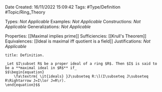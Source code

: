 <div class="topSpace"></div>

Date Created: 16/11/2022 15:09:42
Tags: #Type/Definition #Topic/Ring_Theory

Types: _Not Applicable_
Examples: _Not Applicable_
Constructions: _Not Applicable_
Generalizations: _Not Applicable_

Properties: [[Maximal implies prime]]
Sufficiencies: [[Krull's Theorem]]
Equivalences: [[Ideal is maximal iff quotient is a field]]
Justifications: _Not Applicable_

``` ad-Definition
title: Definition.

_Let $I\subset R$ be a proper ideal of a ring $R$. Then $I$ is said to be a **maximal ideal in $R$** if_
$$\begin{equation}
    \fa\textrm{ \it{ideals} }J\subseteq R:\l(I\subseteq J\subseteq R\Rightarrow J=I\lor J=R\r).
\end{equation}$$

```

